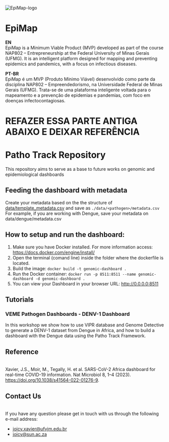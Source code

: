 ![EpiMap-logo](https://raw.githubusercontent.com/BIA-lab/patho-track/main/img/caminho.png)

# EpiMap

**EN**  
EpiMap is a Minimum Viable Product (MVP) developed as part of the course NAP802 – Entrepreneurship at the Federal University of Minas Gerais (UFMG). It is an intelligent platform designed for mapping and preventing epidemics and pandemics, with a focus on infectious diseases.

**PT-BR**  
EpiMap é um MVP (Produto Mínimo Viável) desenvolvido como parte da disciplina NAP802 – Empreendedorismo, na Universidade Federal de Minas Gerais (UFMG). Trata-se de uma plataforma inteligente voltada para o mapeamento e a prevenção de epidemias e pandemias, com foco em doenças infectocontagiosas.

# REFAZER ESSA PARTE ANTIGA ABAIXO E DEIXAR REFERÊNCIA

# Patho Track Repository

This repository aims to serve as a base to future works on genomic and epidemiological dashboards

## Feeding the dashboard with metadata

Create your metadata based on the the structure of [data/template_metadata.csv](data/template_metadata.csv) and save as `./data/<pathogen>/metadata.csv`
For example, if you are working with Dengue, save your metadata on data/dengue/metadata.csv

## How to setup and run the dashboard:

1. Make sure you have Docker installed. For more information access: https://docs.docker.com/engine/install/
2. Open the terminal (comand line) inside the folder where the dockerfile is located.
3. Build the image: `docker build -t genomic-dashboard .`
4. Run the Docker container: `docker run -p 8511:8511 --name genomic-dashboard -d genomic-dashboard .` 
5. You can view your Dashboard in your browser URL: http://0.0.0.0:8511

## Tutorials

### VEME Pathogen Dashboards - DENV-1 Dashboard

In this workshop we show how to use VIPR database and Genome Detective to generate a DENV-1 dataset from Dengue in Africa, and how to build a dashboard with the Dengue data using the Patho Track Framework.


## Reference
<br>
Xavier, J.S., Moir, M., Tegally, H. et al. SARS-CoV-2 Africa dashboard for real-time COVID-19 information. Nat Microbiol 8, 1–4 (2023). <a href='https://doi.org/10.1038/s41564-022-01276-9'>https://doi.org/10.1038/s41564-022-01276-9</a>. 

## Contact Us
<br>
If you have any question please get in touch with us through the following e-mail address: 

- <a> joicy.xavier@ufvjm.edu.br </a>
- <a> joicy@sun.ac.za </a>
